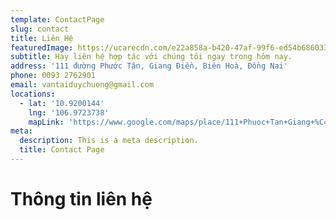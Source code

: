 ```yaml
---
template: ContactPage
slug: contact
title: Liên Hệ
featuredImage: https://ucarecdn.com/e22a858a-b420-47af-99f6-ed54b6860333/
subtitle: Hạy liên hệ hợp tác với chúng tôi ngay trong hôm nay.
address: '111 đường Phước Tân, Giang Điền, Biên Hoà, Đồng Nai'
phone: 0093 2762901
email: vantaiduychuong@gmail.com
locations:
  - lat: '10.9200144'
    lng: '106.9723738'
    mapLink: 'https://www.google.com/maps/place/111+Phuoc+Tan+Giang+%C4%91ien+Road,+Giang+%C4%90i%E1%BB%81n,+Tr%E1%BA%A3ng+Bom,+%C4%90%E1%BB%93ng+Nai,+Vietnam/@10.9200144,106.9723738,18.19z/data=!4m13!1m7!3m6!1s0x3174e110c42e43a9:0xc847b8278a7b98ca!2zMTExIFBodW9jIFRhbiBHaWFuZyDEkWllbiBSb2FkLCBHaWFuZyDEkGnhu4FuLCBUcuG6o25nIEJvbSwgxJDhu5NuZyBOYWksIFZpZXRuYW0!3b1!8m2!3d10.92005!4d106.9731622!3m4!1s0x3174e110c42e43a9:0xc847b8278a7b98ca!8m2!3d10.92005!4d106.9731622'
meta:
  description: This is a meta description.
  title: Contact Page
---
```


# Thông tin liên hệ
